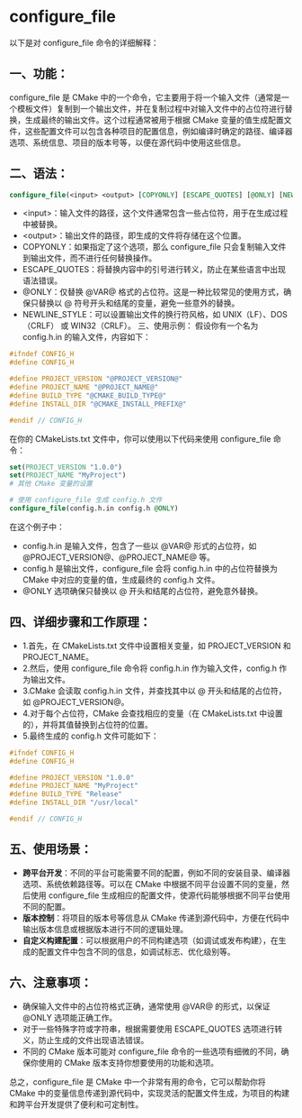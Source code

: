# configure_file
以下是对 configure_file 命令的详细解释：
## 一、功能：
configure_file 是 CMake 中的一个命令，它主要用于将一个输入文件（通常是一个模板文件）复制到一个输出文件，并在复制过程中对输入文件中的占位符进行替换，生成最终的输出文件。这个过程通常被用于根据 CMake 变量的值生成配置文件，这些配置文件可以包含各种项目的配置信息，例如编译时确定的路径、编译器选项、系统信息、项目的版本号等，以便在源代码中使用这些信息。
## 二、语法：
```cmake
configure_file(<input> <output> [COPYONLY] [ESCAPE_QUOTES] [@ONLY] [NEWLINE_STYLE [UNIX|DOS|WIN32|LF|CRLF]] )
```
* \<input>：输入文件的路径，这个文件通常包含一些占位符，用于在生成过程中被替换。
* \<output>：输出文件的路径，即生成的文件将存储在这个位置。
* COPYONLY：如果指定了这个选项，那么 configure_file 只会复制输入文件到输出文件，而不进行任何替换操作。
* ESCAPE_QUOTES：将替换内容中的引号进行转义，防止在某些语言中出现语法错误。
* @ONLY：仅替换 @VAR@ 格式的占位符。这是一种比较常见的使用方式，确保只替换以 @ 符号开头和结尾的变量，避免一些意外的替换。
* NEWLINE_STYLE：可以设置输出文件的换行符风格，如 UNIX（LF）、DOS（CRLF） 或 WIN32（CRLF）。
三、使用示例：
假设你有一个名为 config.h.in 的输入文件，内容如下：
```cpp
#ifndef CONFIG_H
#define CONFIG_H

#define PROJECT_VERSION "@PROJECT_VERSION@"
#define PROJECT_NAME "@PROJECT_NAME@"
#define BUILD_TYPE "@CMAKE_BUILD_TYPE@"
#define INSTALL_DIR "@CMAKE_INSTALL_PREFIX@"

#endif // CONFIG_H
```
在你的 CMakeLists.txt 文件中，你可以使用以下代码来使用 configure_file 命令：
```cmake
set(PROJECT_VERSION "1.0.0")
set(PROJECT_NAME "MyProject")
# 其他 CMake 变量的设置

# 使用 configure_file 生成 config.h 文件
configure_file(config.h.in config.h @ONLY)
```
在这个例子中：
* config.h.in 是输入文件，包含了一些以 @VAR@ 形式的占位符，如 @PROJECT_VERSION@、@PROJECT_NAME@ 等。
* config.h 是输出文件，configure_file 会将 config.h.in 中的占位符替换为 CMake 中对应的变量的值，生成最终的 config.h 文件。
* @ONLY 选项确保只替换以 @ 开头和结尾的占位符，避免意外替换。
## 四、详细步骤和工作原理：
* 1.首先，在 CMakeLists.txt 文件中设置相关变量，如 PROJECT_VERSION 和 PROJECT_NAME。
* 2.然后，使用 configure_file 命令将 config.h.in 作为输入文件，config.h 作为输出文件。
* 3.CMake 会读取 config.h.in 文件，并查找其中以 @ 开头和结尾的占位符，如 @PROJECT_VERSION@。
* 4.对于每个占位符，CMake 会查找相应的变量（在 CMakeLists.txt 中设置的），并将其值替换到占位符的位置。
* 5.最终生成的 config.h 文件可能如下：
```cpp
#ifndef CONFIG_H
#define CONFIG_H

#define PROJECT_VERSION "1.0.0"
#define PROJECT_NAME "MyProject"
#define BUILD_TYPE "Release"
#define INSTALL_DIR "/usr/local"

#endif // CONFIG_H
```
## 五、使用场景：
* **跨平台开发**：不同的平台可能需要不同的配置，例如不同的安装目录、编译器选项、系统依赖路径等。可以在 CMake 中根据不同平台设置不同的变量，然后使用 configure_file 生成相应的配置文件，使源代码能够根据不同平台使用不同的配置。
* **版本控制**：将项目的版本号等信息从 CMake 传递到源代码中，方便在代码中输出版本信息或根据版本进行不同的逻辑处理。
* **自定义构建配置**：可以根据用户的不同构建选项（如调试或发布构建），在生成的配置文件中包含不同的信息，如调试标志、优化级别等。
## 六、注意事项：
* 确保输入文件中的占位符格式正确，通常使用 @VAR@ 的形式，以保证 @ONLY 选项能正确工作。
* 对于一些特殊字符或字符串，根据需要使用 ESCAPE_QUOTES 选项进行转义，防止生成的文件出现语法错误。
* 不同的 CMake 版本可能对 configure_file 命令的一些选项有细微的不同，确保你使用的 CMake 版本支持你想要使用的功能和选项。
  
总之，configure_file 是 CMake 中一个非常有用的命令，它可以帮助你将 CMake 中的变量信息传递到源代码中，实现灵活的配置文件生成，为项目的构建和跨平台开发提供了便利和可定制性。